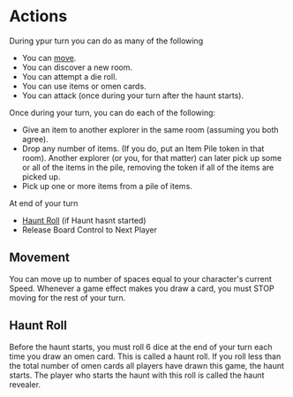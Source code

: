 # Actions

During ypur turn you can do as many of the following

- You can [move](ACTIONS.md#movement).
- You can discover a new room.
- You can attempt a die roll.
- You can use items or omen cards.
- You can attack (once during your turn after the haunt starts).

Once during your turn, you can do each of the following:

- Give an item to another explorer in the same room (assuming you both agree).
- Drop any number of items. (If you do, put an Item Pile token in that room). Another explorer (or you, for that matter) can later pick up some or all of the items in the pile, removing the token if all of the items are picked up.
- Pick up one or more items from a pile of items.

At end of your turn

- [Haunt Roll](ACTIONS.md#haunt-roll) (if Haunt hasnt started)
- Release Board Control to Next Player

## Movement

You can move up to number of spaces equal to your character's current Speed. Whenever a game effect makes you draw a card, you must STOP moving for the rest of your turn.

## Haunt Roll

Before the haunt starts, you must roll 6 dice at the end of your turn each time you draw an omen card. This is called a haunt roll. If you roll less than the total number of omen cards all players have drawn this game, the haunt starts. The player who starts the haunt with this roll is called the haunt revealer.
